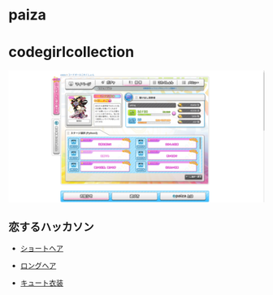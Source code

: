 # paiza

# codegirlcollection

![codegirlcollection](./images/test.png)

## 恋するハッカソン

- [ショートヘア](./images/shorthair.py)

- [ロングヘア](./images/longhair.py)

- [キュート衣装](./images/cutecostume.py)

